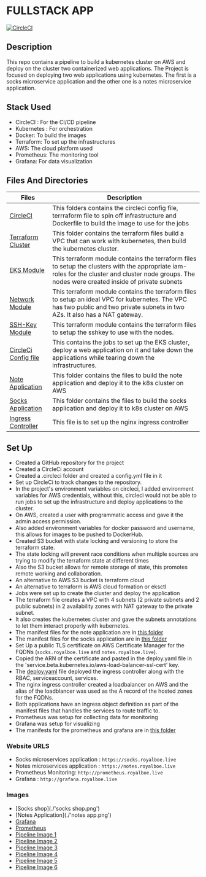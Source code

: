 # FULLSTACK APP

[![CircleCI](https://circleci.com/gh/Royalboe/fullstack-note-app.svg?style=svg)](https://circleci.com/gh/Royalboe/fullstack-note-app)

## Description

This repo contains a pipeline to build a kubernetes cluster on AWS and deploy on the cluster two containerized web applications.
The Project is focused on deploying two web applications using kubernetes.
The first is a socks microservice application and the other one is a notes microservice application.

## Stack Used

* CircleCI : For the CI/CD pipeline
* Kubernetes : For orchestration
* Docker: To build the images
* Terraform: To set up the infrastructures
* AWS: The cloud platform used
* Prometheus: The monitoring tool
* Grafana: For data visualization

## Files And Directories

Files | Description
------|------------
[CircleCI](./.circleci) | This folders contains the circleci config file, terrraform file to spin off infrastructure and Dockerfile to build the image to use for the jobs  
[Terraform Cluster](./.circleci/terraform-cluster) | This folder contains the terraform files build a VPC that can work with kubernetes, then build the kubernetes cluster.
[EKS Module](./.circleci/terraform-cluster/modules/eks-cluster) | This terraform module contains the terraform files to setup the clusters with the appropriate iam-roles for the cluster and cluster node groups. The nodes were created inside of private subnets
[Network Module](./.circleci/terraform-cluster/modules/network) | This terraform module contains the terraform files to setup an ideal VPC for kubernetes. The VPC has two public and two private subnets in two AZs. It also has a NAT gateway.
[SSH-Key Module](./.circleci/terraform-cluster/modules/ssh-key-pair/) | This terraform module contains the terraform files to setup the sshkey to use with the nodes.
[CircleCi Config file](./.circleci/config.yml) | This contains the jobs to set up the EKS cluster, deploy a web application on it and take down the applications while tearing down the infrastructures.
[Note Application](./fullstack-notes-application) | This folder contains the files to build the note application and deploy it to the k8s cluster on AWS
[Socks Application](./socks-microservices/) | This folder contains the files to build the socks application and deploy it to k8s cluster on AWS
[Ingress Controller](./deploy.yaml) | This file is to set up the nginx ingress controller

## Set Up

* Created a GitHub repository for the project
* Created a CircleCi account
* Created a .circleci folder and created a config.yml file in it
* Set up CircleCi to track changes to the repository.
* In the project's environment variables on circleci, I added environment variables for AWS credentials, without this, circleci would not be able to run jobs to set up the infrastructure and deploy applications to the cluster.
* On AWS, created a user with programmatic access and gave it the admin access permission.
* Also added environment variables for docker password and username, this allows for images to be pushed to DockerHub.
* Created S3 bucket with state locking and versioning to store the terraform state.
* The state locking will prevent race conditions when multiple sources are trying to modify the terraform state at different times
* Also the S3 bucket allows for remote storage of state, this promotes remote working and collaboration.
* An alternative to AWS S3 bucket is terraform cloud
* An alternative to terraform is AWS cloud formation or eksctl
* Jobs were set up to create the cluster and deploy the application
* The terraform file creates a VPC with 4 subnets (2 private subnets and 2 public subnets) in 2 availability zones with NAT gateway to the private subnet.
* It also creates the kubernetes cluster and gave the subnets annotations to let them interact properly with kubernetes.
* The manifest files for the note application are in [this folder](./fullstack-notes-application/k8s)
* The manifest files for the socks application are in [this folder](./socks-microservices/deploy/kubernetes/manifests)
* Set Up a public TLS certificate on AWS Certificate Manager for the FQDNs (`socks.royalboe.live` and `notes.royalboe.live`).
* Copied the ARN of the certificate and pasted in the deploy.yaml file in the 'service.beta.kubernetes.io/aws-load-balancer-ssl-cert' key.
* The [deploy.yaml](./deploy.yaml) file deployed the ingress controller along with the RBAC, serviceaccount, services.
* The nginx ingress controller created a loadbalancer on AWS and the alias of the loadblancer was used as the A record of the hosted zones for the FQDNs.
* Both applications have an ingress object definition as part of the manifest files that handles the services to route traffic to.
* Prometheus was setup for collecting data for monitoring
* Grafana was setup for visualizing
* The manifests for the prometheus and grafana are in [this folder](./socks-microservices/deploy/kubernetes/manifests-monitoring/)

### Website URLS

* Socks microservices application : `https://socks.royalboe.live`
* Notes microservices application : `https://notes.royalboe.live`
* Prometheus Monitoring: `http://prometheus.royalboe.live`
* Grafana : `http://grafana.royalboe.live`

### Images

* [Socks shop](./'socks shop.png')
* [Notes Application](./'notes app.png')
* [Grafana](./grafana.png)
* [Prometheus](./prometheus.png)
* [Pipeline Image 1](./pipeline_image_1.png)
* [Pipeline Image 2](./pipeline_image_2.png)
* [Pipeline Image 3](./pipeline_image_3.png)
* [Pipeline Image 4](./pipeline_image_4.png)
* [Pipeline Image 5](./pipeline_image_5.png)
* [Pipeline Image 6](./pipeline_image_6.png)
